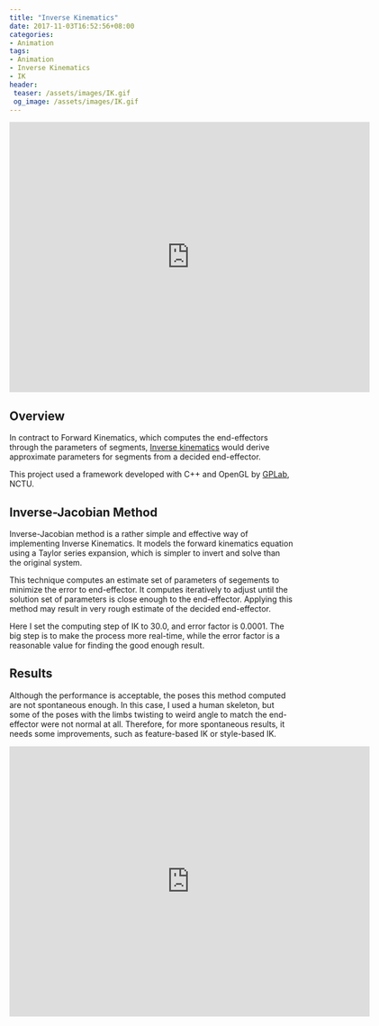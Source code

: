 ```yaml
---
title: "Inverse Kinematics"
date: 2017-11-03T16:52:56+08:00
categories:
- Animation
tags:
- Animation
- Inverse Kinematics
- IK
header:
 teaser: /assets/images/IK.gif
 og_image: /assets/images/IK.gif
---
```


<p style="text-align: center;"><iframe width="640" height="480" src="https://www.youtube.com/embed/rJnuneHwlmk?rel=0" frameborder="0" allowfullscreen></iframe></p>

## Overview

In contract to Forward Kinematics, which computes the end-effectors through the parameters of segments, [Inverse kinematics](https://en.wikipedia.org/wiki/Inverse_kinematics) would derive approximate parameters for segments from a decided end-effector.

This project used a framework developed with C++ and OpenGL by [GPLab](http://gpl.cs.nctu.edu.tw/), NCTU.

## Inverse-Jacobian Method

Inverse-Jacobian method is a rather simple and effective way of implementing Inverse Kinematics. It models the forward kinematics equation using a Taylor series expansion, which is simpler to invert and solve than the original system.

This technique computes an estimate set of parameters of segements to minimize the error to end-effector. It computes iteratively to adjust until the solution set of parameters is close enough to the end-effector. Applying this method may result in very rough estimate of the decided end-effector.

Here I set the computing step of IK to 30.0, and error factor is 0.0001. The big step is to make the process more real-time, while the error factor is a reasonable value for finding the good enough result.

## Results

Although the performance is acceptable, the poses this method computed are not spontaneous enough. In this case, I used a human skeleton, but some of the poses with the limbs twisting to weird angle to match the end-effector were not normal at all. Therefore, for more spontaneous results, it needs some improvements, such as feature-based IK or style-based IK.

<p style="text-align: center;"><iframe width="640" height="480" src="https://www.youtube.com/embed/rJnuneHwlmk?rel=0" frameborder="0" allowfullscreen></iframe></p>

